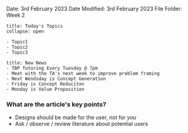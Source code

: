 Date: 3rd February 2023
Date Modified: 3rd February 2023
File Folder: Week 2

```ad-abstract
title: Today's Topics
collapse: open

- Topic1
- Topic2
- Topic3

```

```ad-note
title: New News
- TBP Tutoring Every Tuesday @ 7pm
- Meet with the TA's next week to improve problem framing
- Next Wendsday is Concept Generation
- Friday is Concept Reduciton
- Monday is Value Proposition
```

### What are the article's key points?

- Designs should be made for the user, not for *you*
- Ask / observe / review literature about potential users












